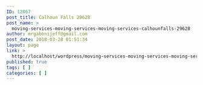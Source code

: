 ```yaml
---
ID: 12867
post_title: Calhoun Falls 29628
post_name: >
  moving-services-moving-services-moving-services-calhounfalls-29628
author: mrgabonijeff@gmail.com
post_date: 2018-03-28 01:51:34
layout: page
link: >
  http://localhost/wordpress/moving-services-moving-services-moving-services-calhounfalls-29628/
published: true
tags: [ ]
categories: [ ]
---
```

